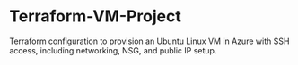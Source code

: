 # Terraform-VM-Project
Terraform configuration to provision an Ubuntu Linux VM in Azure with SSH access, including networking, NSG, and public IP setup.
